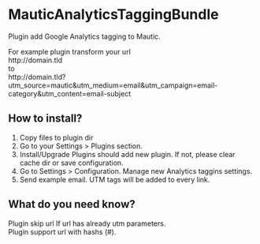 # MauticAnalyticsTaggingBundle

<p>Plugin add Google Analytics tagging to Mautic.</p>
<p>For example plugin transform your url <br />http://domain.tld <br />to <br /> http://domain.tld?utm_source=mautic&utm_medium=email&utm_campaign=email-category&utm_content=email-subject</p>

## How to install?

<ol>
<li>Copy files to plugin dir</li>
<li>Go to your Settings > Plugins section.</li>
<li>Install/Upgrade Plugins should add new plugin. If not, please clear cache dir or save configuration.</li>
<li>Go to Settings > Configuration. Manage new Analytics taggins settings.</li>
<li>Send example email. UTM tags will be added to every link.</li>
</ol>

## What do you need know?

Plugin skip url If url has already utm parameters.<br />
Plugin support url with hashs (#).
